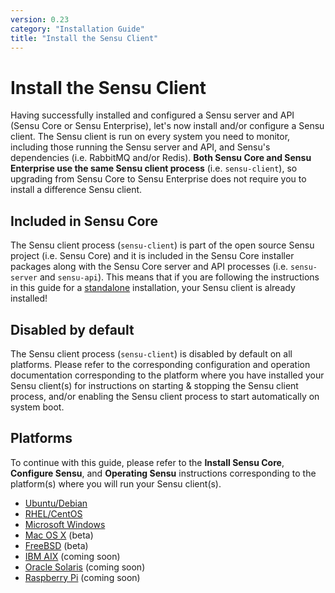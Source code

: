```yaml
---
version: 0.23
category: "Installation Guide"
title: "Install the Sensu Client"
---
```


# Install the Sensu Client

Having successfully installed and configured a Sensu server and API (Sensu Core
or Sensu Enterprise), let's now install and/or configure a Sensu client. The
Sensu client is run on every system you need to monitor, including those running
the Sensu server and API, and Sensu's dependencies (i.e. RabbitMQ and/or
Redis). **Both Sensu Core and Sensu Enterprise use the same Sensu client
process** (i.e. `sensu-client`), so upgrading from Sensu Core to Sensu
Enterprise does not require you to install a difference Sensu client.

## Included in Sensu Core

The Sensu client process (`sensu-client`) is part of the open source Sensu
project (i.e. Sensu Core) and it is included in the Sensu Core installer
packages along with the Sensu Core server and API processes (i.e. `sensu-server`
and `sensu-api`). This means that if you are following the instructions in this
guide for a [standalone][standalone] installation, your Sensu client is already
installed!

## Disabled by default

The Sensu client process (`sensu-client`) is disabled by default on all
platforms. Please refer to the corresponding configuration and operation
documentation corresponding to the platform where you have installed your Sensu
client(s) for instructions on starting & stopping the Sensu client process,
and/or enabling the Sensu client process to start automatically on system boot.

## Platforms

To continue with this guide, please refer to the **Install Sensu Core**,
**Configure Sensu**, and **Operating Sensu** instructions corresponding to the
platform(s) where you will run your Sensu client(s).

- [Ubuntu/Debian](sensu-on-ubuntu-debian#install-sensu-core)
- [RHEL/CentOS](sensu-on-rhel-centos#install-sensu-core)
- [Microsoft Windows](sensu-on-microsoft-windows#install-sensu-core)
- [Mac OS X](sensu-on-mac-os-x#install-sensu-core) (beta)
- [FreeBSD](sensu-on-freebsd#install-sensu-core) (beta)
- [IBM AIX](sensu-on-ibm-aix#install-sensu-core) (coming soon)
- [Oracle Solaris](sensu-on-oracle-solaris#install-sensu-core) (coming soon)
- [Raspberry Pi](sensu-on-raspberry-pi#install-sensu-core) (coming soon)


[standalone]:       installation-strategies#standalone
